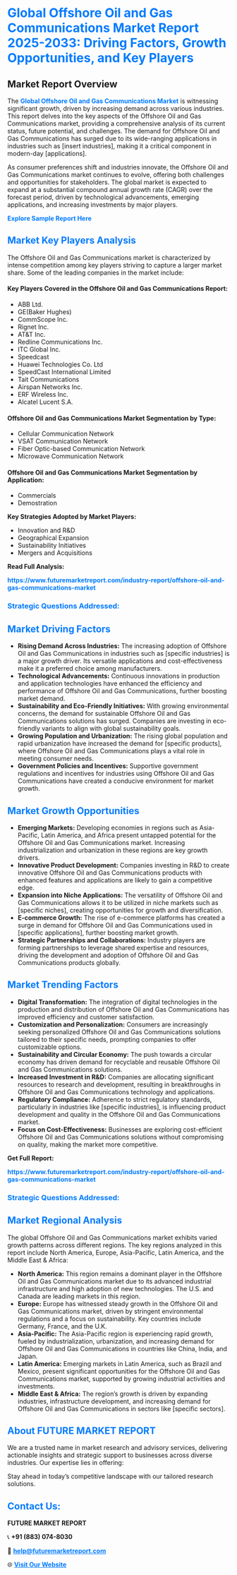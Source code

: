 <h1 style="color: #007BFF;">Global Offshore Oil and Gas Communications Market Report 2025-2033: Driving Factors, Growth Opportunities, and Key Players</h1>

<section id="overview">
<h2>Market Report Overview</h2>
<p>The <a href="https://www.futuremarketreport.com/industry-report/offshore-oil-and-gas-communications-market" style="color: #007BFF; text-decoration: none;"><strong>Global Offshore Oil and Gas Communications Market</strong></a> is witnessing significant growth, driven by increasing demand across various industries. This report delves into the key aspects of the Offshore Oil and Gas Communications market, providing a comprehensive analysis of its current status, future potential, and challenges. The demand for Offshore Oil and Gas Communications has surged due to its wide-ranging applications in industries such as [insert industries], making it a critical component in modern-day [applications].</p>
<p>As consumer preferences shift and industries innovate, the Offshore Oil and Gas Communications market continues to evolve, offering both challenges and opportunities for stakeholders. The global market is expected to expand at a substantial compound annual growth rate (CAGR) over the forecast period, driven by technological advancements, emerging applications, and increasing investments by major players.</p>
</section>

<section id="overview">
<p><a href="https://www.futuremarketreport.com/request-sample/reportId=62143" style="color: #007BFF; text-decoration: none;"><strong>Explore Sample Report Here</strong></a></p>
</section>

<section id="key-players">
<h2 style="color: #007BFF;">Market Key Players Analysis</h2>
<p>The Offshore Oil and Gas Communications market is characterized by intense competition among key players striving to capture a larger market share. Some of the leading companies in the market include:</p>
<h4>Key Players Covered in the Offshore Oil and Gas Communications Report:</h4>
<ul><li>ABB Ltd.</li><li>GE(Baker Hughes)</li><li>CommScope Inc.</li><li>Rignet Inc.</li><li>AT&amp;T Inc.</li><li>Redline Communications Inc.</li><li>ITC Global Inc.</li><li>Speedcast</li><li>Huawei Technologies Co. Ltd</li><li>SpeedCast International Limited</li><li>Tait Communications</li><li>Airspan Networks Inc.</li><li>ERF Wireless Inc.</li><li>Alcatel Lucent S.A.</li></ul>
<h4>Offshore Oil and Gas Communications Market Segmentation by Type:</h4>
<ul><li>Cellular Communication Network</li><li>VSAT Communication Network</li><li>Fiber Optic-based Communication Network</li><li>Microwave Communication Network</li></ul>

<h4>Offshore Oil and Gas Communications Market Segmentation by Application:</h4>
<ul><li>Commercials</li><li>Demostration</li></ul>
<p><strong>Key Strategies Adopted by Market Players:</strong></p>
<ul>
<li>Innovation and R&D</li>
<li>Geographical Expansion</li>
<li>Sustainability Initiatives</li>
<li>Mergers and Acquisitions</li>
</ul>
</section>

<section>
<p><strong>Read Full Analysis: </strong></p><a href="https://www.futuremarketreport.com/industry-report/offshore-oil-and-gas-communications-market" style="color: #007BFF; text-decoration: none;"><strong>https://www.futuremarketreport.com/industry-report/offshore-oil-and-gas-communications-market</strong></a>
<h3 style="color: #007BFF;">Strategic Questions Addressed:</h3>
</section>

<section id="driving-factors">
<h2 style="color: #007BFF;">Market Driving Factors</h2>
<ul>
<li><strong>Rising Demand Across Industries:</strong> The increasing adoption of Offshore Oil and Gas Communications in industries such as [specific industries] is a major growth driver. Its versatile applications and cost-effectiveness make it a preferred choice among manufacturers.</li>
<li><strong>Technological Advancements:</strong> Continuous innovations in production and application technologies have enhanced the efficiency and performance of Offshore Oil and Gas Communications, further boosting market demand.</li>
<li><strong>Sustainability and Eco-Friendly Initiatives:</strong> With growing environmental concerns, the demand for sustainable Offshore Oil and Gas Communications solutions has surged. Companies are investing in eco-friendly variants to align with global sustainability goals.</li>
<li><strong>Growing Population and Urbanization:</strong> The rising global population and rapid urbanization have increased the demand for [specific products], where Offshore Oil and Gas Communications plays a vital role in meeting consumer needs.</li>
<li><strong>Government Policies and Incentives:</strong> Supportive government regulations and incentives for industries using Offshore Oil and Gas Communications have created a conducive environment for market growth.</li>
</ul>
</section>

<section id="growth-opportunities">
<h2 style="color: #007BFF;">Market Growth Opportunities</h2>
<ul>
<li><strong>Emerging Markets:</strong> Developing economies in regions such as Asia-Pacific, Latin America, and Africa present untapped potential for the Offshore Oil and Gas Communications market. Increasing industrialization and urbanization in these regions are key growth drivers.</li>
<li><strong>Innovative Product Development:</strong> Companies investing in R&D to create innovative Offshore Oil and Gas Communications products with enhanced features and applications are likely to gain a competitive edge.</li>
<li><strong>Expansion into Niche Applications:</strong> The versatility of Offshore Oil and Gas Communications allows it to be utilized in niche markets such as [specific niches], creating opportunities for growth and diversification.</li>
<li><strong>E-commerce Growth:</strong> The rise of e-commerce platforms has created a surge in demand for Offshore Oil and Gas Communications used in [specific applications], further boosting market growth.</li>
<li><strong>Strategic Partnerships and Collaborations:</strong> Industry players are forming partnerships to leverage shared expertise and resources, driving the development and adoption of Offshore Oil and Gas Communications products globally.</li>
</ul>
</section>

<section id="trending-factors">
<h2 style="color: #007BFF;">Market Trending Factors</h2>
<ul>
<li><strong>Digital Transformation:</strong> The integration of digital technologies in the production and distribution of Offshore Oil and Gas Communications has improved efficiency and customer satisfaction.</li>
<li><strong>Customization and Personalization:</strong> Consumers are increasingly seeking personalized Offshore Oil and Gas Communications solutions tailored to their specific needs, prompting companies to offer customizable options.</li>
<li><strong>Sustainability and Circular Economy:</strong> The push towards a circular economy has driven demand for recyclable and reusable Offshore Oil and Gas Communications solutions.</li>
<li><strong>Increased Investment in R&D:</strong> Companies are allocating significant resources to research and development, resulting in breakthroughs in Offshore Oil and Gas Communications technology and applications.</li>
<li><strong>Regulatory Compliance:</strong> Adherence to strict regulatory standards, particularly in industries like [specific industries], is influencing product development and quality in the Offshore Oil and Gas Communications market.</li>
<li><strong>Focus on Cost-Effectiveness:</strong> Businesses are exploring cost-efficient Offshore Oil and Gas Communications solutions without compromising on quality, making the market more competitive.</li>
</ul>
</section>

<section>
<p><strong>Get Full Report: </strong></p><a href="https://www.futuremarketreport.com/industry-report/offshore-oil-and-gas-communications-market" style="color: #007BFF; text-decoration: none;"><strong>https://www.futuremarketreport.com/industry-report/offshore-oil-and-gas-communications-market</strong></a>
<h3 style="color: #007BFF;">Strategic Questions Addressed:</h3>
</section>


<section id="regional-analysis">
<h2 style="color: #007BFF;">Market Regional Analysis</h2>
<p>The global Offshore Oil and Gas Communications market exhibits varied growth patterns across different regions. The key regions analyzed in this report include North America, Europe, Asia-Pacific, Latin America, and the Middle East & Africa:</p>
<ul>
<li><strong>North America:</strong> This region remains a dominant player in the Offshore Oil and Gas Communications market due to its advanced industrial infrastructure and high adoption of new technologies. The U.S. and Canada are leading markets in this region.</li>
<li><strong>Europe:</strong> Europe has witnessed steady growth in the Offshore Oil and Gas Communications market, driven by stringent environmental regulations and a focus on sustainability. Key countries include Germany, France, and the U.K.</li>
<li><strong>Asia-Pacific:</strong> The Asia-Pacific region is experiencing rapid growth, fueled by industrialization, urbanization, and increasing demand for Offshore Oil and Gas Communications in countries like China, India, and Japan.</li>
<li><strong>Latin America:</strong> Emerging markets in Latin America, such as Brazil and Mexico, present significant opportunities for the Offshore Oil and Gas Communications market, supported by growing industrial activities and investments.</li>
<li><strong>Middle East & Africa:</strong> The region’s growth is driven by expanding industries, infrastructure development, and increasing demand for Offshore Oil and Gas Communications in sectors like [specific sectors].</li>
</ul>
</section>

<footer>
<h2 style="color: #007BFF;">About FUTURE MARKET REPORT</h2>
<p>We are a trusted name in market research and advisory services, delivering actionable insights and strategic support to businesses across diverse industries. Our expertise lies in offering:</p>

<p>Stay ahead in today’s competitive landscape with our tailored research solutions.</p>

<h2 style="color: #007BFF;">Contact Us:</h2>
<p><strong>FUTURE MARKET REPORT</strong></p>
<p>📞 <strong>+91 (883) 074-8030</strong></p>
<p>📧 <strong><a href="mailto:help@futuremarketreport.com" style="color: #007BFF;">help@futuremarketreport.com</a></strong></p>
<p>🌐 <strong><a href="https://www.futuremarketreport.com/" style="color: #007BFF;">Visit Our Website</a></strong></p>
</footer>